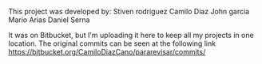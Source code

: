 This project was developed by: 
Stiven rodriguez 
Camilo Diaz 
John garcia 
Mario Arias 
Daniel Serna 

It was on Bitbucket, but I'm uploading it here to keep all my projects in one location. The original commits can be seen at the following link https://bitbucket.org/CamiloDiazCano/pararevisar/commits/
